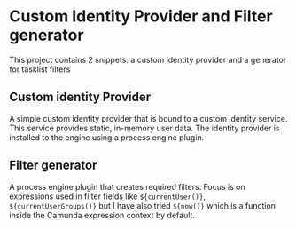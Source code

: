 # Custom Identity Provider and Filter generator

This project contains 2 snippets: a custom identity provider and a generator for tasklist filters

## Custom identity Provider

A simple custom identity provider that is bound to a custom identity service. This service provides static, in-memory user data.
The identity provider is installed to the engine using a process engine plugin.

## Filter generator

A process engine plugin that creates required filters. Focus is on expressions used in filter fields like `${currentUser()}`, `${currentUserGroups()}` but I have also tried `${now()}` which is a function inside the Camunda expression context by default.